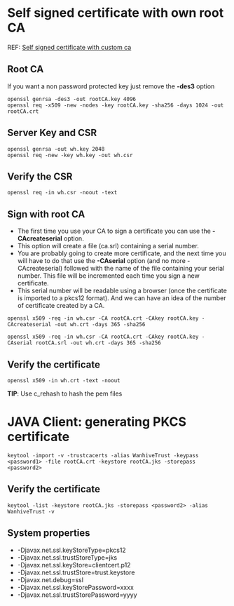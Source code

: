 # Self signed certificate with own root CA

REF: [Self signed certificate with custom ca](https://gist.github.com/fntlnz/cf14feb5a46b2eda428e000157447309)

## Root CA

If you want a non password protected key just remove the **-des3** option

```
openssl genrsa -des3 -out rootCA.key 4096
openssl req -x509 -new -nodes -key rootCA.key -sha256 -days 1024 -out rootCA.crt
```

## Server Key and CSR

```
openssl genrsa -out wh.key 2048
openssl req -new -key wh.key -out wh.csr
```

## Verify the CSR

```
openssl req -in wh.csr -noout -text
```

## Sign with root CA
* The first time you use your CA to sign a certificate you can use the **-CAcreateserial** option. 
* This option will create a file (ca.srl) containing a serial number. 
* You are probably going to create more certificate, and the next time you will have to do that use 
the **-CAserial** option (and no more -CAcreateserial) followed with the name of the file containing 
your serial number. This file will be incremented each time you sign a new certificate. 
* This serial number will be readable using a browser (once the certificate is imported to a pkcs12 format). 
And we can have an idea of the number of certificate created by a CA.

```
openssl x509 -req -in wh.csr -CA rootCA.crt -CAkey rootCA.key -CAcreateserial -out wh.crt -days 365 -sha256

openssl x509 -req -in wh.csr -CA rootCA.crt -CAkey rootCA.key -CAserial rootCA.srl -out wh.crt -days 365 -sha256
```

## Verify the certificate

```
openssl x509 -in wh.crt -text -noout
```

**TIP**: Use c_rehash to hash the pem files


# JAVA Client: generating PKCS certificate

```
keytool -import -v -trustcacerts -alias WanhiveTrust -keypass <password1> -file rootCA.crt -keystore rootCA.jks -storepass <password2>
```

## Verify the certificate

```
keytool -list -keystore rootCA.jks -storepass <password2> -alias WanhiveTrust -v
```

## System properties

* -Djavax.net.ssl.keyStoreType=pkcs12
* -Djavax.net.ssl.trustStoreType=jks
* -Djavax.net.ssl.keyStore=clientcert.p12
* -Djavax.net.ssl.trustStore=trust.keystore
* -Djavax.net.debug=ssl
* -Djavax.net.ssl.keyStorePassword=xxxx
* -Djavax.net.ssl.trustStorePassword=yyyy

